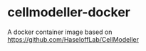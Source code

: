 # cellmodeller-docker
A docker container image based on https://github.com/HaseloffLab/CellModeller
